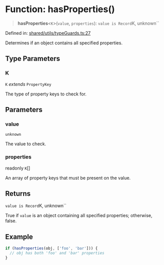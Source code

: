 # Function: hasProperties()

> **hasProperties**\<`K`\>(`value`, `properties`): `value is Record`K, unknown``

Defined in: [shared/utils/typeGuards.ts:27](https://github.com/Nick2bad4u/Uptime-Watcher/blob/8a1973382d5fe14c52996ecda381894eb7ecd4a6/shared/utils/typeGuards.ts#L27)

Determines if an object contains all specified properties.

## Type Parameters

### K

`K` *extends* `PropertyKey`

The type of property keys to check for.

## Parameters

### value

`unknown`

The value to check.

### properties

readonly `K`[]

An array of property keys that must be present on the value.

## Returns

`value is Record`K, unknown``

True if `value` is an object containing all specified properties; otherwise, false.

## Example

```ts
if (hasProperties(obj, ['foo', 'bar'])) {
  // obj has both 'foo' and 'bar' properties
}
```

